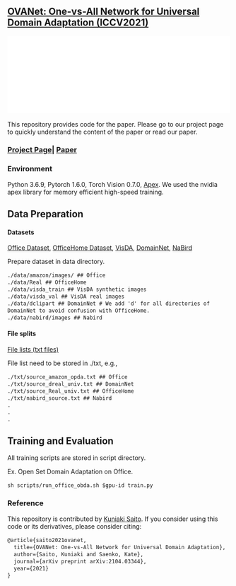 ## [OVANet: One-vs-All Network for Universal Domain Adaptation (ICCV2021)](https://arxiv.org/pdf/2104.03344.pdf)

![OVANet Overview](images/animation_ovanet.gif)


This repository provides code for the paper.
Please go to our project page to quickly understand the content of the paper or read our paper.
### [Project Page](https://cs-people.bu.edu/keisaito/research/OVANet.html)|  [Paper](https://arxiv.org/pdf/2104.03344.pdf)

### Environment
Python 3.6.9, Pytorch 1.6.0, Torch Vision 0.7.0, [Apex](https://github.com/NVIDIA/apex).
 We used the nvidia apex library for memory efficient high-speed training.

## Data Preparation

#### Datasets

[Office Dataset](https://people.eecs.berkeley.edu/~jhoffman/domainadapt/),
[OfficeHome Dataset](http://hemanthdv.org/OfficeHome-Dataset/), [VisDA](https://github.com/VisionLearningGroup/taskcv-2017-public/tree/master/classification), [DomainNet](http://ai.bu.edu/M3SDA/), [NaBird](https://dl.allaboutbirds.org/nabirds)

Prepare dataset in data directory.
```
./data/amazon/images/ ## Office
./data/Real ## OfficeHome
./data/visda_train ## VisDA synthetic images
./data/visda_val ## VisDA real images
./data/dclipart ## DomainNet # We add 'd' for all directories of DomainNet to avoid confusion with OfficeHome.
./data/nabird/images ## Nabird
```

#### File splits

[File lists (txt files)](https://drive.google.com/file/d/1j_PT-gRWQQNkbwcWBuNc01D7QtCBYomN/view?usp=sharing)

File list need to be stored in ./txt, e.g.,

```
./txt/source_amazon_opda.txt ## Office
./txt/source_dreal_univ.txt ## DomainNet
./txt/source_Real_univ.txt ## OfficeHome
./txt/nabird_source.txt ## Nabird
.
.
.
```


## Training and Evaluation

All training scripts are stored in script directory.

Ex. Open Set Domain Adaptation on Office.
```
sh scripts/run_office_obda.sh $gpu-id train.py
```

### Reference
This repository is contributed by [Kuniaki Saito](http://cs-people.bu.edu/keisaito/).
If you consider using this code or its derivatives, please consider citing:

```
@article{saito2021ovanet,
  title={OVANet: One-vs-All Network for Universal Domain Adaptation},
  author={Saito, Kuniaki and Saenko, Kate},
  journal={arXiv preprint arXiv:2104.03344},
  year={2021}
}
```
